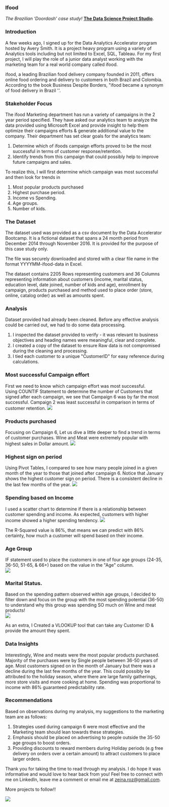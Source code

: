 ### Ifood 

*The Brazilian ‘Doordash’ case study!* [**The Data Science Project Studio**](https://www.datacareerjumpstart.com/products/the-data-science-project-studio/categories/2150357707/posts/2158441592). 

### Introduction
A few weeks ago, I signed up for the Data Analytics Accelerator program hosted by Avery Smith. It is a project heavy program using a variety of Analytics tools including but not limited to Excel, SQL, Tableau. For my first project, I will play the role of a junior data analyst working with the marketing team for a real world company called ifood.

ifood, a leading Brazilian food delivery company founded in 2011, offers online food ordering and delivery to customers in both Brazil and Colombia. According to the book Business Despite Borders, "ifood became a synonym of food delivery in Brazil ''.

### Stakeholder Focus
The ifood Marketing department has run a variety of campaigns in the 2 year period specified. They have asked our analytics team to analyze the data provided using Microsoft Excel and provide insight to help them optimize their campaigns efforts & generate additional value to the company. Their department has set clear goals for the analytics team:
1. Determine which of ifoods campaign efforts proved to be the most successful in terms of customer response/retention.
2. Identify trends from this campaign that could possibly help to improve future campaigns and sales.

To realize this, I will first determine which campaign was most successful and then look for trends in 
1. Most popular products purchased
2. Highest purchase period. 
3. Income vs Spending.
4. Age groups.
5. Number of kids.

### The Dataset 
The dataset used was provided as a csv document by the Data Accelerator Bootcamp. It is a fictional dataset that spans a 24 month period from December 2014 through November 2016. It is provided for the purpose of this case study only.
 
The file was securely downloaded and stored with a clear file name in the format YYYYMM-ifood-data in Excel. 
 
The dataset contains 2205 Rows representing customers and 36 Columns representing information about customers (income, marital status, education level, date joined, number of kids and age), enrollment by campaign, products purchased and method used to place order (store, online, catalog order) as well as amounts spent. 

### Analysis
Dataset provided had already been cleaned. Before any effective analysis could be carried out, we had to do some data processing.
 
1. I inspected the dataset provided to verify  - it was relevant to business objectives and heading names were meaningful, clear and complete.
2. I created a copy of the dataset to ensure Raw data is not compromised during the cleaning and processing.
3. I tied each customer to a unique "CustomerID" for easy reference during calculations.
 
### Most successful Campaign effort
First we need to know which campaign effort was most successful.  
Using COUNTIF Statement to determine the number of Customers that signed after each campaign, we see that Campaign 6 was by far the most successful. Campaign 2 was least successful in comparison in terms of customer retention.
  <img src="images/Picture2.png))
?raw=true"/>
 
### Products purchased
Focusing on Campaign 6, Let us dive a little deeper to find a trend in terms of customer purchases. Wine and Meat were extremely popular with highest sales in Dollar amount. 
  <img src="images/dummy_thumbnail.jpg?raw=true"/>           
 
 
### Highest sign on period
 
Using Pivot Tables, I compared to see how many people joined in a given month of the year to those that joined after campaign 6. Notice that January shows the highest customer sign on period. There is a consistent decline in the last few months of the year.
  <img src="images/dummy_thumbnail.jpg?raw=true"/>
 
### Spending based on Income
I used a scatter chart to determine if there is a relationship between customer spending and income. As expected, customers with higher income showed a higher spending tendency.
  <img src="images/dummy_thumbnail.jpg?raw=true"/>
  
The R-Squared value is 86%, that means we can predict with 86% certainty, how much a customer will spend based on their income.
 
### Age Group
IF statement used to place the customers in one of four age groups (24-35, 36-50, 51-65, & 66+) based on the value in the "Age" column.       
  <img src="images/dummy_thumbnail.jpg?raw=true"/>
 
### Marital Status. 
 Based on the spending pattern observed within age groups, I decided to filter down and focus on the group with the most spending potential (36-50) to understand why this group was spending SO much on Wine and meat products!  
 <img src="images/dummy_thumbnail.jpg?raw=true"/>
         
As an extra, I Created a VLOOKUP tool that can take any Customer ID & provide the amount they spent.

### Data Insights  
Interestingly, Wine and meats were the most popular products purchased. Majority of the purchases were by Single people between 36-50 years of age. 
Most customers signed on in the month of January but there was a decline during the last few months of the year. This could possibly be attributed to the holiday season, where there are large family gatherings, more store visits and more cooking at home. 
Spending was proportional to income with 86% guaranteed predictability rate.

### Recommendations 
Based on observations during my analysis, my suggestions to the marketing team are as follows:
1. Strategies used during campaign 6 were most effective and the Marketing team should lean towards these strategies. 
2. Emphasis should be placed on advertising to people outside the 35-50 age groups to boost orders. 
3. Providing discounts to reward members during Holiday periods (e.g free delivery on orders over a certain amount) to attract customers to place larger orders. 

Thank you for taking the time to read through my analysis. I do hope it was informative and would love to hear back from you! Feel free to connect with me on LinkedIn, leave me a comment or email me at zeina.roz@gmail.com. 

More projects to follow!!

<img src="images/dummy_thumbnail.jpg?raw=true"/>


